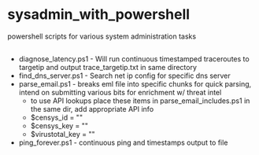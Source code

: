 # sysadmin_with_powershell
powershell scripts for various system administration tasks

##
- diagnose_latency.ps1 - Will run continuous timestamped traceroutes to targetip and output trace_targetip.txt in same directory
- find_dns_server.ps1 - Search net ip config for specific dns server
- parse_email.ps1 - breaks eml file into specific chunks for quick parsing, intend on submitting various bits for enrichment w/ threat intel 
  - to use API lookups place these items in parse_email_includes.ps1 in the same dir, add appropriate API info
  - $censys_id = ""
  - $censys_key = ""
  - $virustotal_key = ""
- ping_forever.ps1 - continuous ping and timestamps output to file

